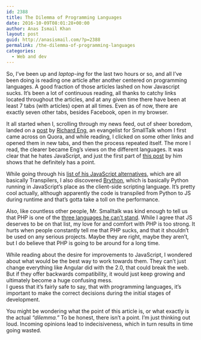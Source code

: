 ```yaml
---
id: 2388
title: The Dilemma of Programming Languages
date: 2016-10-09T08:01:28+00:00
author: Anas Ismail Khan
layout: post
guid: http://anasismail.com/?p=2388
permalink: /the-dilemma-of-programming-languages
categories:
  - Web and dev
---
```

So, I&#8217;ve been up and _laptop-ing_ for the last two hours or so, and all I&#8217;ve been doing is reading one article after another centered on programming languages. A good fraction of those articles lashed on how Javascript sucks. It&#8217;s been a lot of continuous reading, all thanks to catchy links located throughout the articles, and at any given time there have been at least 7 tabs (with articles) open at all times. Even as of now, there are exactly seven other tabs, besides Facebook, open in my browser.

It all started when I, scrolling through my news feed, out of sheer boredom, landed on a [post](https://medium.com/@richardeng/domo-arigato-mr-smalltalk-aa84e245beb9#.bkuvbcp43) by [Richard Eng](https://medium.com/@richardeng), an evangelist for SmallTalk whom I first came across on Quora, and while reading, I clicked on some other links and opened them in new tabs, and then the process repeated itself. The more I read, the clearer became Eng&#8217;s views on the different languages. It was clear that he hates JavaScript, and just the first part of [this post](https://medium.com/javascript-non-grata/the-top-10-things-wrong-with-javascript-58f440d6b3d8#.95ks5slys) by him shows that he definitely has a point.

While going through his [list of his JavaScript alternatives](https://medium.com/javascript-non-grata/the-super-surrogates-of-javascript-862460199915), which are all basically Transpilers, I also discovered [Brython](https://www.brython.info), which is basically Python running in JavaScript&#8217;s place as the client-side scripting language. It&#8217;s pretty cool actually, although apparently the code is transpiled from Python to JS during runtime and that&#8217;s gotta take a toll on the performance.

Also, like countless other people, Mr. Smalltalk was kind enough to tell us that PHP is one of the [three languages he can&#8217;t stand](https://medium.com/smalltalk-talk/the-three-worst-programming-languages-b1ec25a232c1#.idf7xv6na). While I agree that JS deserves to be on that list, my love for and comfort with PHP is too strong. It hurts when people constantly tell me that PHP sucks, and that it shouldn&#8217;t be used on any serious projects. Maybe they are right, maybe they aren&#8217;t, but I do believe that PHP is going to be around for a long time.

While reading about the desire for improvements to JavaScript, I wondered about what would be the best way to work towards them. They can&#8217;t just change everything like Angular did with the 2.0, that could break the web. But if they offer backwards compatibility, it would just keep growing and ultimately become a huge confusing mess.  
I guess that it&#8217;s fairly safe to say, that with programming languages, it&#8217;s important to make the correct decisions during the initial stages of development.

You might be wondering what the point of this article is, or what exactly is the actual _&#8220;dilemma.&#8221;_ To be honest, there isn&#8217;t a point. I&#8217;m just thinking out loud. Incoming opinions lead to indecisiveness, which in turn results in time going wasted.